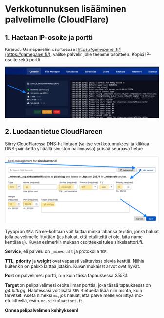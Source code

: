 # Verkkotunnuksen lisääminen palvelimelle (CloudFlare)
## 1. Haetaan IP-osoite ja portti​
Kirjaudu Gamepaneliin osoitteessa [https://gamepanel.fi/](https://gamepanel.fi/), valitse palvelin jolle teemme osoitteen. Kopioi IP-osoite sekä portti.

![](/assets/docs/img/crisp/image_1pifx1h.webp)

## 2. Luodaan tietue CloudFlareen​
Siirry CloudFlaressa DNS-hallintaan (valitse verkkotunnuksesi ja klikkaa DNS-painiketta ylhäällä sivuston hallinnassa)  ja lisää seuraava tietue:

![](/assets/docs/img/crisp/image_15633yb.webp)

Tyyppi on `SRV`. Name-kohtaan voit laittaa minkä tahansa tekstin, jonka haluat jolla palvelimelle liitytään (jos haluat, että etuliitettä ei ole, laita name-kentään `@`). Kuvan esimerkin mukaan osoitteeksi tulee sirkulaattori.fi.

**Service**, eli palvelu on `_minecraft` ja protokolla `TCP`.

**TTL**, **priority** ja **weight** ovat vapaasti valittavissa olevia kenttiä. Niihin kuitenkin on pakko laittaa jotakin. Kuvan mukaiset arvot ovat hyvät.

**Port** on palvelimesi portti, niin kuin tässä tapauksessa _25574_.

**Target** on pelipalvelimesi osoite ilman porttia, joka tässä tapauksessa on _g4.bitti.gg_. Halutessasi voit lisätä `SRV` -tietueita lisää niin monta, kuin tarvitset. Aseta nimeksi `mc`, jos haluat, että palvelimelle voi liittyä mc-etuliitteellä, esim. `mc.sirkulaattori.fi`.

**Onnea pelipalvelimen kehitykseen!**
